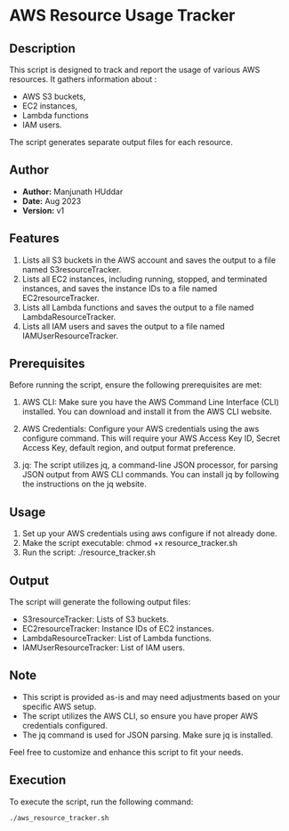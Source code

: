 # AWS Resource Usage Tracker #

## Description ##

This script is designed to track and report the usage of various AWS resources. It gathers information about :

- AWS S3 buckets, 
- EC2 instances, 
- Lambda functions
- IAM users.

The script generates separate output files for each resource.

## Author

- **Author:** Manjunath HUddar
- **Date:**  Aug 2023
- **Version:** v1

## Features ##
1. Lists all S3 buckets in the AWS account and saves the output to a file named S3resourceTracker.
2. Lists all EC2 instances, including running, stopped, and terminated instances, and saves the instance IDs to a file named EC2resourceTracker.
3. Lists all Lambda functions and saves the output to a file named LambdaResourceTracker.
4. Lists all IAM users and saves the output to a file named IAMUserResourceTracker.

## Prerequisites ##
Before running the script, ensure the following prerequisites are met:

1. AWS CLI: Make sure you have the AWS Command Line Interface (CLI) installed. You can download and install it from the AWS CLI website.

2. AWS Credentials: Configure your AWS credentials using the aws configure command. This will require your AWS Access Key ID, Secret Access Key, default region, and output format preference.

3. jq: The script utilizes jq, a command-line JSON processor, for parsing JSON output from AWS CLI commands. You can install jq by following the instructions on the jq website.

## Usage ##
1. Set up your AWS credentials using aws configure if not already done.
2. Make the script executable: chmod +x resource_tracker.sh
3. Run the script: ./resource_tracker.sh


## Output ##
The script will generate the following output files:

- S3resourceTracker: Lists of S3 buckets.
- EC2resourceTracker: Instance IDs of EC2 instances.
- LambdaResourceTracker: List of Lambda functions.
- IAMUserResourceTracker: List of IAM users.


## Note ##

- This script is provided as-is and may need adjustments based on your specific AWS setup.
- The script utilizes the AWS CLI, so ensure you have proper AWS credentials configured.
- The jq command is used for JSON parsing. Make sure jq is installed.


Feel free to customize and enhance this script to fit your needs.

## Execution ##

To execute the script, run the following command:

```bash
./aws_resource_tracker.sh
